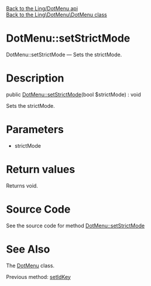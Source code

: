 [Back to the Ling/DotMenu api](https://github.com/lingtalfi/DotMenu/blob/master/doc/api/Ling/DotMenu.md)<br>
[Back to the Ling\DotMenu\DotMenu class](https://github.com/lingtalfi/DotMenu/blob/master/doc/api/Ling/DotMenu/DotMenu.md)


DotMenu::setStrictMode
================



DotMenu::setStrictMode — Sets the strictMode.




Description
================


public [DotMenu::setStrictMode](https://github.com/lingtalfi/DotMenu/blob/master/doc/api/Ling/DotMenu/DotMenu/setStrictMode.md)(bool $strictMode) : void




Sets the strictMode.




Parameters
================


- strictMode

    


Return values
================

Returns void.








Source Code
===========
See the source code for method [DotMenu::setStrictMode](https://github.com/lingtalfi/DotMenu/blob/master/DotMenu.php#L167-L170)


See Also
================

The [DotMenu](https://github.com/lingtalfi/DotMenu/blob/master/doc/api/Ling/DotMenu/DotMenu.md) class.

Previous method: [setIdKey](https://github.com/lingtalfi/DotMenu/blob/master/doc/api/Ling/DotMenu/DotMenu/setIdKey.md)<br>

